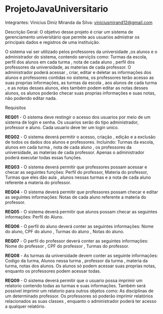# ProjetoJavaUniversitario

Integrantes:
Vinicius Diniz Miranda da Silva: viniciusmirand12@gmail.com

Descrição Geral: O objetivo desse projeto é criar um sistema de gerenciamento universitário 
que permite aos usuarios admistrar os principais dados e registros de uma instituição.

O sistema vai ser utilizado pelos professores da universidade ,os alunos e o administrador do sistema, contendo serviçõs como:
Turmas da escola,  perfil dos alunos em cada turma , nota de cada aluno , perfil dos professores da universidade, as materias 
de cada professor. O administrador poderá  acessar , criar, editar e deletar as informações dos alunos e professores contidas no sistema,
os professores terão acesso as suas proprias informações, as turmas da escola , aos alunos de cada turma , e as notas desses alunos, eles também podem editar
as notas desses alunos, os alunos poderão checar suas proprias informações e suas notas, não podendo editar nada.

Requisitos

**REQ01** - O sistema deve restingir o acesso dos usuarios por meio de um sistema de login e senha. 
Os usuarios serão do tipo administrador, professor e aluno.
Cada usuario deve ter um login unico.

**REQ02** - O sistema deverá permitir o acesso, criação , edição e a exclusão de todos os dados dos alunos e professores.
Incluindo: Turmas da escola, alunos em cada turma , nota de cada aluno , os professores da universidade, as materias 
de cada professor.
Apenas o administrador poderá executar todas essas funções.

**REQ03** - O sistema deverá permitir que professores possam acessar e checar as seguintes funções:
Perfil do professor, Materia do professor, Turmas que eles dão aula , alunos nessas turmas e a nota de cada aluno
referente a materia do professor.

**REQ04** - O sistema deverá permitir que professores possam checar e editar as seguintes informações:
Notas de cada aluno referente a materia do professor.

**REQ05** - O sistema deverá permitir que alunos possam checar as seguintes informações: Perfil do Aluno.

**REQ06** - O perfil do aluno deverá conter as seguintes informações:
Nome do aluno, CPF do aluno , Turmas do aluno , Notas do aluno.

**REQ07** - O perfil do professor deverá conter as seguintes informações:
Nome do professor , CPF do professor , Turmas do professor.

**REQ08** - As turmas da universidade devem conter as seguinte informações:
Codigo da turma, Alunos nessa turma , professor da turma , materia da turma, notas dos alunos.
Os alunos só podem acessar suas proprias notas, enquanto os professores podem acessar todas.

**REQ09** - O sistema deverá permitir que o usuario possa imprimir um relatorio contendo todas as turmas e suas informações.
            Também será possivel imprimir um relatorio para outros objetos como: As disciplinas de um determinado professor. 
            Os professores só poderão imprimir relatórios relacionados as suas classes , enquanto o administrador poderá ter acesso a qualquer relatório.
            



